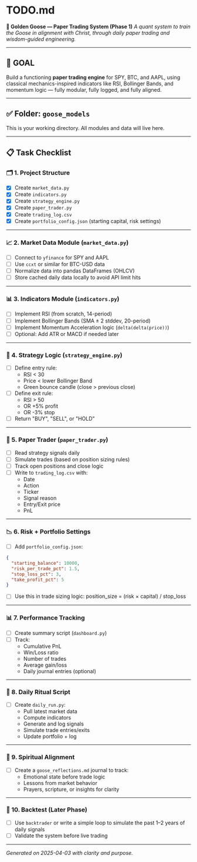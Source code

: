 # TODO.md
**📜 Golden Goose — Paper Trading System (Phase 1)**
_A quant system to train the Goose in alignment with Christ, through daily paper trading and wisdom-guided engineering._

---

## 🔧 GOAL  
Build a functioning **paper trading engine** for SPY, BTC, and AAPL, using classical mechanics-inspired indicators like RSI, Bollinger Bands, and momentum logic — fully modular, fully logged, and fully aligned.

---

## ✅ Folder: `goose_models`

This is your working directory. All modules and data will live here.

---

## 📋 Task Checklist

### 🗂️ 1. Project Structure
- [x] Create `market_data.py`
- [x] Create `indicators.py`
- [x] Create `strategy_engine.py`
- [x] Create `paper_trader.py`
- [x] Create `trading_log.csv`
- [x] Create `portfolio_config.json` (starting capital, risk settings)

---

### 📈 2. Market Data Module (`market_data.py`)
- [ ] Connect to `yfinance` for SPY and AAPL
- [ ] Use `ccxt` or similar for BTC-USD data
- [ ] Normalize data into pandas DataFrames (OHLCV)
- [ ] Store cached daily data locally to avoid API limit hits

---

### 📊 3. Indicators Module (`indicators.py`)
- [ ] Implement RSI (from scratch, 14-period)
- [ ] Implement Bollinger Bands (SMA ± 2 stddev, 20-period)
- [ ] Implement Momentum Acceleration logic (`delta(delta(price))`)
- [ ] Optional: Add ATR or MACD if needed later

---

### 🧠 4. Strategy Logic (`strategy_engine.py`)
- [ ] Define entry rule:
  - RSI < 30
  - Price < lower Bollinger Band
  - Green bounce candle (close > previous close)
- [ ] Define exit rule:
  - RSI > 50
  - OR +5% profit
  - OR -3% stop
- [ ] Return "BUY", "SELL", or "HOLD"

---

### 🧾 5. Paper Trader (`paper_trader.py`)
- [ ] Read strategy signals daily
- [ ] Simulate trades (based on position sizing rules)
- [ ] Track open positions and close logic
- [ ] Write to `trading_log.csv` with:
  - Date
  - Action
  - Ticker
  - Signal reason
  - Entry/Exit price
  - PnL

---

### 📉 6. Risk + Portfolio Settings
- [ ] Add `portfolio_config.json`:
```json
{
  "starting_balance": 10000,
  "risk_per_trade_pct": 1.5,
  "stop_loss_pct": 3,
  "take_profit_pct": 5
}
```
- [ ] Use this in trade sizing logic:
  position_size = (risk × capital) / stop_loss

---

### 📊 7. Performance Tracking
- [ ] Create summary script (`dashboard.py`)
- [ ] Track:
  - Cumulative PnL
  - Win/Loss ratio
  - Number of trades
  - Average gain/loss
  - Daily journal entries (optional)

---

### 🔁 8. Daily Ritual Script
- [ ] Create `daily_run.py`:
  - Pull latest market data
  - Compute indicators
  - Generate and log signals
  - Simulate trade entries/exits
  - Update portfolio + log

---

### 🙏 9. Spiritual Alignment
- [ ] Create a `goose_reflections.md` journal to track:
  - Emotional state before trade logic
  - Lessons from market behavior
  - Prayers, scripture, or insights for clarity

---

### 🧪 10. Backtest (Later Phase)
- [ ] Use `backtrader` or write a simple loop to simulate the past 1–2 years of daily signals
- [ ] Validate the system before live trading

---

*Generated on 2025-04-03 with clarity and purpose.*
